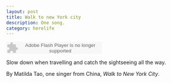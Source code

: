 ```yaml
---
layout: post
title: Walk to new York city
description: One song.
category: herelife
---
```


<p><embed src="http://www.xiami.com/widget/0_385243/singlePlayer.swf" type="application/x-shockwave-flash" width="257" height="33" wmode="transparent"></embed></p>

Slow down when travelling and catch the sightseeing all the way.

By Matilda Tao, one singer from China, *Walk to New York City*.


